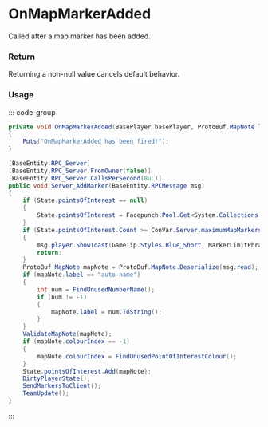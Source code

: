 # OnMapMarkerAdded
<Badge type="info" text="Player"/>[<Badge type="danger" text="Carbon Compatible"/>](https://github.com/CarbonCommunity/Carbon)[<Badge type="warning" text="Oxide Compatible"/>](https://github.com/OxideMod/Oxide.Rust)
Called after a map marker has been added.

### Return
Returning a non-null value cancels default behavior.

### Usage
::: code-group
```csharp [Example]
private void OnMapMarkerAdded(BasePlayer basePlayer, ProtoBuf.MapNote local0)
{
	Puts("OnMapMarkerAdded has been fired!");
}
```
```csharp [Source — Assembly-CSharp @ BasePlayer]
[BaseEntity.RPC_Server]
[BaseEntity.RPC_Server.FromOwner(false)]
[BaseEntity.RPC_Server.CallsPerSecond(8uL)]
public void Server_AddMarker(BaseEntity.RPCMessage msg)
{
	if (State.pointsOfInterest == null)
	{
		State.pointsOfInterest = Facepunch.Pool.Get<System.Collections.Generic.List<ProtoBuf.MapNote>>();
	}
	if (State.pointsOfInterest.Count >= ConVar.Server.maximumMapMarkers)
	{
		msg.player.ShowToast(GameTip.Styles.Blue_Short, MarkerLimitPhrase, false, ConVar.Server.maximumMapMarkers.ToString());
		return;
	}
	ProtoBuf.MapNote mapNote = ProtoBuf.MapNote.Deserialize(msg.read);
	if (mapNote.label == "auto-name")
	{
		int num = FindUnusedNumberName();
		if (num != -1)
		{
			mapNote.label = num.ToString();
		}
	}
	ValidateMapNote(mapNote);
	if (mapNote.colourIndex == -1)
	{
		mapNote.colourIndex = FindUnusedPointOfInterestColour();
	}
	State.pointsOfInterest.Add(mapNote);
	DirtyPlayerState();
	SendMarkersToClient();
	TeamUpdate();
}

```
:::
